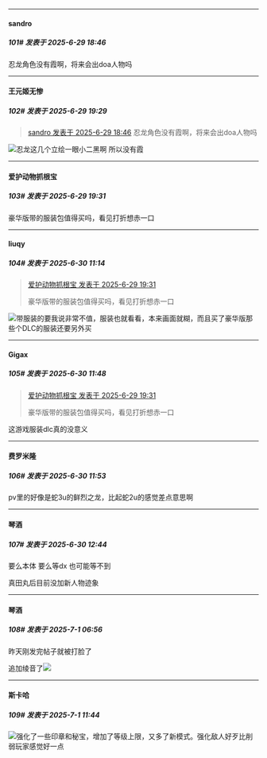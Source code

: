 ﻿
*****

####  sandro  
##### 101#       发表于 2025-6-29 18:46

忍龙角色没有霞啊，将来会出doa人物吗


*****

####  王元姬无惨  
##### 102#       发表于 2025-6-29 19:29

<blockquote><a href="httphttps://stage1st.com/2b/forum.php?mod=redirect&amp;goto=findpost&amp;pid=68019115&amp;ptid=2246441" target="_blank">sandro 发表于 2025-6-29 18:46</a>
忍龙角色没有霞啊，将来会出doa人物吗</blockquote>
<img src="https://static.stage1st.com/image/smiley/face2017/067.png" referrerpolicy="no-referrer">忍龙这几个立绘一眼小二黑啊 所以没有霞

*****

####  爱护动物抓根宝  
##### 103#       发表于 2025-6-29 19:31

豪华版带的服装包值得买吗，看见打折想赤一口


*****

####  liuqy  
##### 104#       发表于 2025-6-30 11:14

<blockquote><a href="httphttps://stage1st.com/2b/forum.php?mod=redirect&amp;goto=findpost&amp;pid=68019258&amp;ptid=2246441" target="_blank">爱护动物抓根宝 发表于 2025-6-29 19:31</a>

豪华版带的服装包值得买吗，看见打折想赤一口</blockquote>
<img src="https://static.stage1st.com/image/smiley/face2017/213.gif" referrerpolicy="no-referrer">带服装的要我说非常不值，服装也就看看，本来画面就糊，而且买了豪华版那些个DLC的服装还要另外买


*****

####  Gigax  
##### 105#       发表于 2025-6-30 11:48

<blockquote><a href="httphttps://stage1st.com/2b/forum.php?mod=redirect&amp;goto=findpost&amp;pid=68019258&amp;ptid=2246441" target="_blank">爱护动物抓根宝 发表于 2025-6-29 19:31</a>

豪华版带的服装包值得买吗，看见打折想赤一口</blockquote>
这游戏服装dlc真的没意义

*****

####  费罗米隆  
##### 106#       发表于 2025-6-30 11:53

pv里的好像是蛇3u的鲜烈之龙，比起蛇2u的感觉差点意思啊


*****

####  琴酒  
##### 107#       发表于 2025-6-30 12:44

要么本体 要么等dx 也可能等不到

真田丸后目前没加新人物迹象


*****

####  琴酒  
##### 108#       发表于 2025-7-1 06:56

昨天刚发完帖子就被打脸了

追加绫音了<img src="https://static.stage1st.com/image/smiley/face2017/037.png" referrerpolicy="no-referrer">


*****

####  斯卡哈  
##### 109#       发表于 2025-7-1 11:44

<img src="https://static.stage1st.com/image/smiley/face2017/009.gif" referrerpolicy="no-referrer">强化了一些印章和秘宝，增加了等级上限，又多了新模式。强化敌人好歹比削弱玩家感觉好一点

